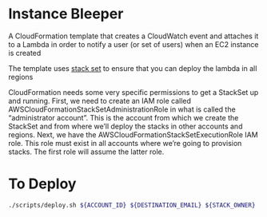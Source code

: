 # Instance Bleeper
A CloudFormation template that creates a CloudWatch event and attaches it to a Lambda in order to notify a user (or set of users) when an EC2 instance is created

The template uses [stack set](http://docs.aws.amazon.com/AWSCloudFormation/latest/UserGuide/stacksets-concepts.html) to ensure that you can deploy the lambda in all regions

CloudFormation needs some very specific permissions to get a StackSet up and running. First, we need to create an IAM role called AWSCloudFormationStackSetAdministrationRole in what is called the “administrator account”. This is the account from which we create the StackSet and from where we’ll deploy the stacks in other accounts and regions. Next, we have the AWSCloudFormationStackSetExecutionRole IAM role. This role must exist in all accounts where we’re going to provision stacks. The first role will assume the latter role.

# To Deploy

```bash
./scripts/deploy.sh ${ACCOUNT_ID} ${DESTINATION_EMAIL} ${STACK_OWNER}
```
